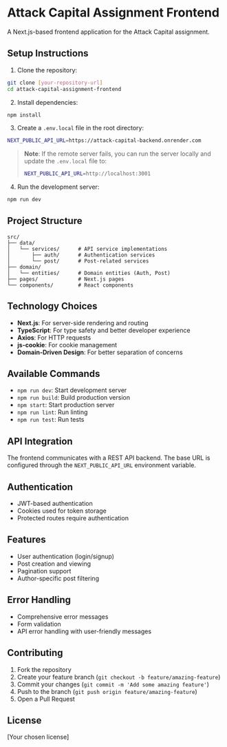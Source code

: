 # Attack Capital Assignment Frontend

A Next.js-based frontend application for the Attack Capital assignment.

## Setup Instructions

1. Clone the repository:

```bash
git clone [your-repository-url]
cd attack-capital-assignment-frontend
```

2. Install dependencies:

```bash
npm install
```

3. Create a `.env.local` file in the root directory:

```bash
NEXT_PUBLIC_API_URL=https://attack-capital-backend.onrender.com
```

> **Note**: If the remote server fails, you can run the server locally and update the `.env.local` file to:
>
> ```bash
> NEXT_PUBLIC_API_URL=http://localhost:3001
> ```

4. Run the development server:

```bash
npm run dev
```

## Project Structure

```
src/
├── data/
│   └── services/      # API service implementations
│       ├── auth/      # Authentication services
│       └── post/      # Post-related services
├── domain/
│   └── entities/      # Domain entities (Auth, Post)
├── pages/             # Next.js pages
└── components/        # React components
```

## Technology Choices

- **Next.js**: For server-side rendering and routing
- **TypeScript**: For type safety and better developer experience
- **Axios**: For HTTP requests
- **js-cookie**: For cookie management
- **Domain-Driven Design**: For better separation of concerns

## Available Commands

- `npm run dev`: Start development server
- `npm run build`: Build production version
- `npm start`: Start production server
- `npm run lint`: Run linting
- `npm run test`: Run tests

## API Integration

The frontend communicates with a REST API backend. The base URL is configured through the `NEXT_PUBLIC_API_URL` environment variable.

## Authentication

- JWT-based authentication
- Cookies used for token storage
- Protected routes require authentication

## Features

- User authentication (login/signup)
- Post creation and viewing
- Pagination support
- Author-specific post filtering

## Error Handling

- Comprehensive error messages
- Form validation
- API error handling with user-friendly messages

## Contributing

1. Fork the repository
2. Create your feature branch (`git checkout -b feature/amazing-feature`)
3. Commit your changes (`git commit -m 'Add some amazing feature'`)
4. Push to the branch (`git push origin feature/amazing-feature`)
5. Open a Pull Request

## License

[Your chosen license]
